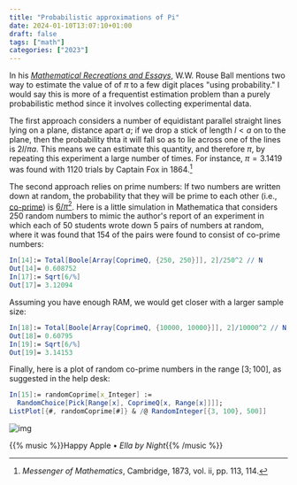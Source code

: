 ```yaml
---
title: "Probabilistic approximations of Pi"
date: 2024-01-10T13:07:10+01:00
draft: false
tags: ["math"]
categories: ["2023"]
---
```


In his [_Mathematical Recreations and Essays_](https://www.gutenberg.org/ebooks/26839), W.W. Rouse Ball mentions two way to estimate the value of of $\pi$ to a few digit places "using probability." I would say this is more of a frequentist estimation problem than a purely probabilistic method since it involves collecting experimental data.

The first approach considers a number of equidistant parallel straight lines lying on a plane, distance apart $a$; if we drop a stick of length $l < a$ on to the plane, then the probability thta it will fall so as to lie across one of the lines is $2l / \pi a$. This means we can estimate this quantity, and therefore $\pi$, by repeating this experiment a large number of times. For instance, $\pi = 3.1419$ was found with 1120 trials by Captain Fox in 1864.[^1]

The second approach relies on prime numbers: If two numbers are written down at random, the probability that they will be prime to each other (i.e., [co-prime](https://en.wikipedia.org/wiki/Coprime_integers)) is [$6/\pi^2$](https://math.stackexchange.com/questions/64498/probability-that-two-random-numbers-are-coprime-is-frac6-pi2). Here is a little simulation in Mathematica that considers 250 random numbers to mimic the author's report of an experiment in which each of 50 students wrote down 5 pairs of numbers at random, where it was found that 154 of the pairs were found to consist of co-prime numbers:

```mathematica
In[14]:= Total[Boole[Array[CoprimeQ, {250, 250}]], 2]/250^2 // N
Out[14]= 0.608752
In[17]:= Sqrt[6/%]
Out[17]= 3.12094
```

Assuming you have enough RAM, we would get closer with a larger sample size:

```mathematica
In[18]:= Total[Boole[Array[CoprimeQ, {10000, 10000}]], 2]/10000^2 // N
Out[18]= 0.60795
In[19]:= Sqrt[6/%]
Out[19]= 3.14153
```

Finally, here is a plot of random co-prime numbers in the range $[3;100]$, as suggested in the help desk:

```mathematica
In[15]:= randomCoprime[x_Integer] :=
  RandomChoice[Pick[Range[x], CoprimeQ[x, Range[x]]]];
ListPlot[{#, randomCoprime[#]} & /@ RandomInteger[{3, 100}, 500]]
```

![img](/img/coprime-random.png)

{{% music %}}Happy Apple • _Ella by Night_{{% /music %}}

[^1]: _Messenger of Mathematics_, Cambridge, 1873, vol. ii, pp. 113, 114.
